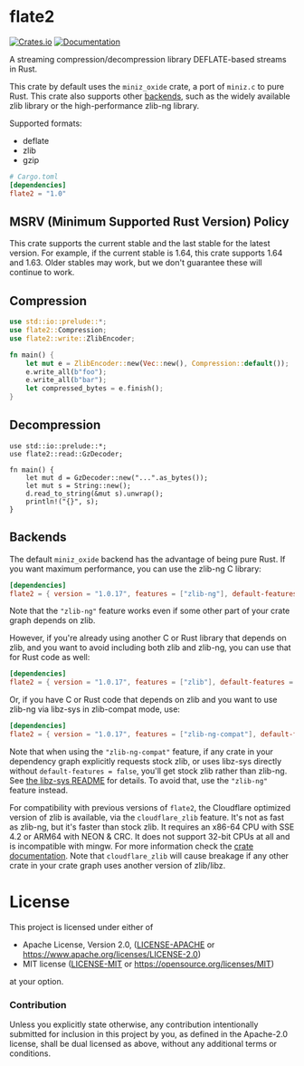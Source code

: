# flate2

[![Crates.io](https://img.shields.io/crates/v/flate2.svg?maxAge=2592000)](https://crates.io/crates/flate2)
[![Documentation](https://docs.rs/flate2/badge.svg)](https://docs.rs/flate2)

A streaming compression/decompression library DEFLATE-based streams in Rust.

This crate by default uses the `miniz_oxide` crate, a port of `miniz.c` to pure
Rust. This crate also supports other [backends](#Backends), such as the widely
available zlib library or the high-performance zlib-ng library.

Supported formats:

* deflate
* zlib
* gzip

```toml
# Cargo.toml
[dependencies]
flate2 = "1.0"
```

## MSRV (Minimum Supported Rust Version) Policy

This crate supports the current stable and the last stable for the latest version.
For example, if the current stable is 1.64, this crate supports 1.64 and 1.63.
Older stables may work, but we don't guarantee these will continue to work.

## Compression

```rust
use std::io::prelude::*;
use flate2::Compression;
use flate2::write::ZlibEncoder;

fn main() {
    let mut e = ZlibEncoder::new(Vec::new(), Compression::default());
    e.write_all(b"foo");
    e.write_all(b"bar");
    let compressed_bytes = e.finish();
}
```

## Decompression

```rust,no_run
use std::io::prelude::*;
use flate2::read::GzDecoder;

fn main() {
    let mut d = GzDecoder::new("...".as_bytes());
    let mut s = String::new();
    d.read_to_string(&mut s).unwrap();
    println!("{}", s);
}
```

## Backends

The default `miniz_oxide` backend has the advantage of being pure Rust. If you
want maximum performance, you can use the zlib-ng C library:

```toml
[dependencies]
flate2 = { version = "1.0.17", features = ["zlib-ng"], default-features = false }
```

Note that the `"zlib-ng"` feature works even if some other part of your crate
graph depends on zlib.

However, if you're already using another C or Rust library that depends on
zlib, and you want to avoid including both zlib and zlib-ng, you can use that
for Rust code as well:

```toml
[dependencies]
flate2 = { version = "1.0.17", features = ["zlib"], default-features = false }
```

Or, if you have C or Rust code that depends on zlib and you want to use zlib-ng
via libz-sys in zlib-compat mode, use:

```toml
[dependencies]
flate2 = { version = "1.0.17", features = ["zlib-ng-compat"], default-features = false }
```

Note that when using the `"zlib-ng-compat"` feature, if any crate in your
dependency graph explicitly requests stock zlib, or uses libz-sys directly
without `default-features = false`, you'll get stock zlib rather than zlib-ng.
See [the libz-sys
README](https://github.com/rust-lang/libz-sys/blob/main/README.md) for details.
To avoid that, use the `"zlib-ng"` feature instead.

For compatibility with previous versions of `flate2`, the Cloudflare optimized
version of zlib is available, via the `cloudflare_zlib` feature. It's not as
fast as zlib-ng, but it's faster than stock zlib. It requires an x86-64 CPU with
SSE 4.2 or ARM64 with NEON & CRC. It does not support 32-bit CPUs at all and is
incompatible with mingw. For more information check the [crate
documentation](https://crates.io/crates/cloudflare-zlib-sys). Note that
`cloudflare_zlib` will cause breakage if any other crate in your crate graph
uses another version of zlib/libz.

# License

This project is licensed under either of

 * Apache License, Version 2.0, ([LICENSE-APACHE](LICENSE-APACHE) or
   https://www.apache.org/licenses/LICENSE-2.0)
 * MIT license ([LICENSE-MIT](LICENSE-MIT) or
   https://opensource.org/licenses/MIT)

at your option.

### Contribution

Unless you explicitly state otherwise, any contribution intentionally submitted
for inclusion in this project by you, as defined in the Apache-2.0 license,
shall be dual licensed as above, without any additional terms or conditions.
